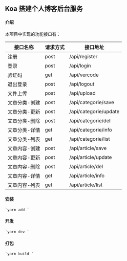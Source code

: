 ## Koa 搭建个人博客后台服务
#### 介绍
本项目中实现的功能接口有：

| 接口名称  | 请求方式  | 接口地址  |
|----------|---------|----------|
| 注册  | post   | /api/register  |
| 登录  | post  | /api/login   |
| 验证码  | get  | /api/vercode  |
| 退出登录  | post  | /api/logout  |
| 文件上传  | post  | /api/upload  |
| 文章分类-创建  | post  | /api/categorie/save  |
| 文章分类-更新  | post  | /api/categorie/update |
| 文章分类-删除  | post  | /api/categorie/del  |
| 文章分类-详情  | get  | /api/categorie/info  |
| 文章分类-列表  | get  | /api/categorie/list  |
| 文章内容-创建  | post  | /api/article/save  |
| 文章内容-更新  | post  | /api/article/update |
| 文章内容-删除  | post  | /api/article/del  |
| 文章内容-详情  | get  | /api/article/info  |
| 文章内容-列表  | get  | /api/article/list  |


#### 安装
    `yarn add `
#### 开发
    `yarn dev `
#### 打包
    `yarn build `